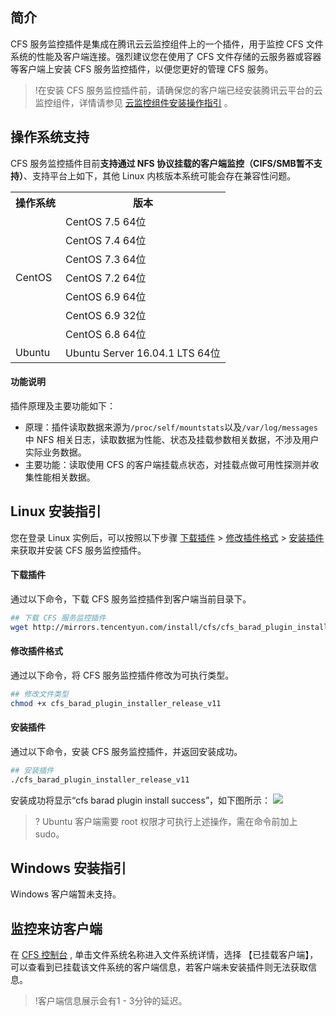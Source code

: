 ## 简介
CFS 服务监控插件是集成在腾讯云云监控组件上的一个插件，用于监控 CFS 文件系统的性能及客户端连接。强烈建议您在使用了 CFS 文件存储的云服务器或容器等客户端上安装 CFS 服务监控插件，以便您更好的管理 CFS 服务。

>!在安装 CFS 服务监控插件前，请确保您的客户端已经安装腾讯云平台的云监控组件，详情请参见 [云监控组件安装操作指引](https://cloud.tencent.com/document/product/248/6211) 。

## 操作系统支持

CFS 服务监控插件目前**支持通过 NFS 协议挂载的客户端监控（CIFS/SMB暂不支持）**、支持平台上如下，其他 Linux 内核版本系统可能会存在兼容性问题。




<table>
   <tr>
      <th>操作系统</th>
      <th>版本</th>
   </tr>
   <tr>
      <td rowspan=7>CentOS</td>
      <td>CentOS 7.5 64位</td>
   </tr>
   <tr>
      <td>CentOS 7.4 64位</td>
   </tr>
   <tr>
      <td>CentOS 7.3 64位</td>
   </tr>
   <tr>
      <td>CentOS 7.2 64位</td>
   </tr>
   <tr>
      <td>CentOS 6.9 64位</td>
   </tr>
   <tr>
      <td>CentOS 6.9 32位</td>
   </tr>
   <tr>
      <td>CentOS 6.8 64位</td>
   </tr>
   <tr>
      <td>Ubuntu</td>
      <td>Ubuntu Server 16.04.1 LTS 64位</td>
   </tr>
</table>

#### 功能说明

插件原理及主要功能如下：

- 原理：插件读取数据来源为`/proc/self/mountstats`以及`/var/log/messages`中 NFS 相关日志，读取数据为性能、状态及挂载参数相关数据，不涉及用户实际业务数据。
- 主要功能：读取使用 CFS 的客户端挂载点状态，对挂载点做可用性探测并收集性能相关数据。

## Linux 安装指引

您在登录 Linux 实例后，可以按照以下步骤 [下载插件](#step1) > [修改插件格式](#step2) > [安装插件](#step3) 来获取并安装 CFS 服务监控插件。

<span id="step1"></span>
#### 下载插件
通过以下命令，下载 CFS 服务监控插件到客户端当前目录下。

```sh
## 下载 CFS 服务监控插件
wget http://mirrors.tencentyun.com/install/cfs/cfs_barad_plugin_installer_release_v11
```

<span id="step2"></span>
#### 修改插件格式
通过以下命令，将 CFS 服务监控插件修改为可执行类型。

```sh
## 修改文件类型
chmod +x cfs_barad_plugin_installer_release_v11
```

<span id="step3"></span>
#### 安装插件
通过以下命令，安装 CFS 服务监控插件，并返回安装成功。

```sh
## 安装插件
./cfs_barad_plugin_installer_release_v11
```
安装成功将显示“cfs barad plugin install success”，如下图所示：
![](https://main.qcloudimg.com/raw/d4138a9caa55d3b2ef030f658b3e86e9.png)

>? Ubuntu 客户端需要 root 权限才可执行上述操作，需在命令前加上 sudo。



## Windows 安装指引
Windows 客户端暂未支持。


## 监控来访客户端

在 [CFS 控制台](https://console.cloud.tencent.com/cfs) , 单击文件系统名称进入文件系统详情，选择 【已挂载客户端】， 可以查看到已挂载该文件系统的客户端信息，若客户端未安装插件则无法获取信息。
>!客户端信息展示会有1 - 3分钟的延迟。

